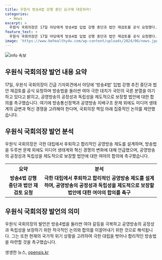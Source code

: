 ```yaml
---
title: 우원식 방송4법 강행 중단 요구에 대응하라!
categories:
  - News
excerpt: >
  우원식 국회의장은 17일 야당에게 방송4법 입법 강행 중단과 법안 재검토를 공식 요청했다. 또한, 방송법을 둘러싼 여야 갈등이 국론분열을 야기하고 있다며 국민들의 우려를 나타냈고, 공정성과 독립성을 보장할 법안에 대한 합의를 당부했다. 그는 극한 대립을 물러나 합리적인 방송제도를 만들기 위해 국회의장 책임 아래 논의를 제안했으며, 정부여당과 야당에게 중단과 정상화 조치를 촉구했다.
feature_text: >
  우원식 국회의장은 17일 야당에게 방송4법 입법 강행 중단과 법안 재검토를 공식 요청했다. 또한, 방송법을 둘러싼 여야 갈등이 국론분열을 야기하고 있다며 국민들의 우려를 나타냈고, 공정성과 독립성을 보장할 법안에 대한 합의를 당부했다. 그는 극한 대립을 물러나 합리적인 방송제도를 만들기 위해 국회의장 책임 아래 논의를 제안했으며, 정부여당과 야당에게 중단과 정상화 조치를 촉구했다.
image: 'https://www.behealthy4u.com/wp-content/uploads/2024/06/news.jpg'
---
```


<p><img src="https://www.behealthy4u.com/wp-content/uploads/2024/06/news.jpg" alt="info 속보" /></p>

<h2 data-ke-size="size26">우원식 국회의장 발언 내용 요약</h2>

<p data-ke-size="size16">17일, 우원식 국회의장이 긴급 기자회견에서 야당에 '방송4법' 입법 강행 추진 중단과 법안 재검토를 공식 요청하며 방송법을 둘러싼 여야 극한 대치가 국민의 국론 분열을 야기하고 있다고 밝히고, 공영방송의 공정성과 독립성을 제도적으로 보장할 법안에 대한 합의를 촉구했습니다. 여기에 방송통신정책과 공영방송 지배구조 문제 외에도 미디어 생태계의 급변과 혁신 경쟁을 고려해야 한다며, 국회의장 책임 아래 집중적인 논의를 제안했습니다.</p>

<h2 data-ke-size="size26">우원식 국회의장 발언 분석</h2>

<p data-ke-size="size16">우원식 국회의장은 극한 대립에서 후퇴하고 합리적인 공영방송 제도를 설계하며, 방송법을 두루싼 문제 외에도 미디어 생태계와 혁신 경쟁의 변화에 대해 언급했으며, 공영방송의 공정성과 독립성을 제도적으로 보장할 법안에 대한 여야의 합의에 촉구했습니다.</p>

<table>
  <tr>
    <th>요약</th>
    <th>분석</th>
  </tr>
  <tr>
    <td style="text-align: center; height: 17px;"><b>방송4법 강행 중단과 법안 재검토 요청</b></td>
    <td style="text-align: center; height: 17px;"><b>극한 대립에서 후퇴하고 합리적인 공영방송 제도를 설계하며, 공영방송의 공정성과 독립성을 제도적으로 보장할 법안에 대한 여야의 합의를 촉구</b></td>
  </tr>
</table>

<h2 data-ke-size="size26">우원식 국회의장 발언의 의미</h2>

<p data-ke-size="size16">우원식 국회의장의 발언은 방송4법을 둘러싼 여야 갈등을 극복하고 공영방송의 공정성과 독립성을 보장하기 위한 적극적인 논의와 합의를 이끌어내기 위한 것으로 해석됩니다. 그는 또한 현재의 국가적 위기 상황을 고려하여 극한 대립을 벗어나 합리적인 방송법을 마련할 것을 촉구했습니다.</p>
생생한 뉴스, <a href="https://opensis.kr" rel="dofollow">opensis.kr</a>


